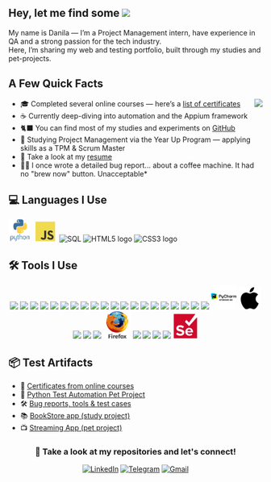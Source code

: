 <h2>Hey, let me find some <img src="https://em-content.zobj.net/source/microsoft-teams/363/lady-beetle_1f41e.png" height="25"></h2>

<p>
  My name is Danila — I’m a Project Management intern, have experience in QA and a strong passion for the tech industry. <br>
  Here, I’m sharing my web and testing portfolio, built through my studies and pet-projects.
</p>

<h2>A Few Quick Facts</h2>
<img align="right" src="https://i.pinimg.com/originals/d2/12/ce/d212ce4c95954faf7427fbe941a554f8.gif" height="245">
<ul>
  <li> 🎓 Completed several online courses — here’s a <a href="https://github.com/dankramer2222/certificates">list of certificates</a> </li>
  <li> ☕ Currently deep-diving into automation and the Appium framework </li>
  <li> 🐈‍⬛ You can find most of my studies and experiments on <a href="https://github.com/dankramer2222?tab=repositories">GitHub</a></li>
  <li> 📖 Studying Project Management via the Year Up Program — applying skills as a TPM & Scrum Master </li>
  <li> 📄 Take a look at my <a href="https://docs.google.com/document/d/1tu7t7mvfT5Ewq9YOjABWqUmbZ2fMS9vTLr4cmwJDZx4/edit?usp=sharing">resume</a></li>
  <li> 🧙‍♂️ I once wrote a detailed bug report... about a coffee machine. It had no "brew now" button. Unacceptable* </li>
</ul>

<h2> 💻 Languages I Use</h2>
<div style="white-space: nowrap;">
  <img src="https://github.com/devicons/devicon/blob/master/icons/python/python-original-wordmark.svg" title="Python" alt="Python" width="45" height="45"/>&nbsp;
  <img src="https://github.com/devicons/devicon/blob/master/icons/javascript/javascript-original.svg" title="JavaScript" alt="JavaScript" width="40" height="40"/>&nbsp;
  <img src="https://img.shields.io/badge/-SQL-000?&logo=MySQL" title="SQL" alt="SQL" height="25"/>
  <img src="https://img.shields.io/badge/HTML5-282C34?logo=html5&logoColor=E34F26" alt="HTML5 logo" title="HTML5" height="25" />
  <img src="https://img.shields.io/badge/CSS3-282C34?logo=css3&logoColor=1572B6" alt="CSS3 logo" title="CSS3" height="25" />
</div>

<h2>🛠 Tools I Use</h2>
<p align="center">
  <!-- оставлены все иконки без изменений, можно сократить при желании -->
  <img src="https://cdn.jsdelivr.net/gh/devicons/devicon/icons/jira/jira-original.svg" width="40" />
  <img src="https://upload.wikimedia.org/wikipedia/commons/thumb/8/8d/YouTrack_Icon.svg/1024px-YouTrack_Icon.svg.png" width="40" />
  <img src="https://codahosted.io/packs/21236/unversioned/assets/LOGO/ba1091c59bab89cd2fd0f289622731fe16113d7b00905abe64759c313a4b73b76c1b0426076ed76cb74752234c734131df46992d5b8b48fc13e264240e4f7119f736cfeb64df36ded54b5cbf6198b9cadedf18dd0cac5c7dbcd16e6336c29363cd1292ba" width="40" />
  <img src="https://luna1.co/eb0187.png" width="40" />
  <img src="https://cdn.jsdelivr.net/gh/devicons/devicon/icons/figma/figma-original.svg" width="40" />
  <img src="https://d33wubrfki0l68.cloudfront.net/38b5c953a4667366685d55db55d057c86db1fc54/a0fdc/static/acae6b24d940347661ca901ea07f47c1/chrome-dev-logo-icon.png" width="40" />
  <img src="https://www.svgrepo.com/show/354202/postman-icon.svg" width="40" />
  <img src="https://encrypted-tbn0.gstatic.com/images?q=tbn:ANd9GcTDLj-17hLuPse4K5lo4VLNFRn89rjLSB-KKIZMdNjB0Q&s" width="40" />
  <img src="https://cdn.jsdelivr.net/gh/devicons/devicon/icons/androidstudio/androidstudio-original.svg" width="40" />
  <img src="https://cdn.jsdelivr.net/gh/devicons/devicon/icons/xcode/xcode-original.svg" width="40" />
  <img src="https://cdn.icon-icons.com/icons2/3053/PNG/512/charles_proxy_macos_bigsur_icon_190302.png" width="40" />
  <img src="https://www.megaleechers.com/storage/Fiddler-Everywhere-Icon.png" width="40" />
  <img src="https://ph-files.imgix.net/f1aba60e-b071-4afd-bde6-7c123853a3ae.png?auto=format" width="40" />
  <img src="https://cdn.jsdelivr.net/gh/devicons/devicon/icons/mysql/mysql-original.svg" width="40" />
  <img src="https://cdn.jsdelivr.net/gh/devicons/devicon/icons/mongodb/mongodb-original.svg" width="40" />
  <img src="https://cdn.jsdelivr.net/gh/devicons/devicon/icons/git/git-original.svg" width="40" />
  <img src="https://upload.wikimedia.org/wikipedia/commons/thumb/4/4b/Bash_Logo_Colored.svg/1024px-Bash_Logo_Colored.svg.png" width="40" />
  <img src="https://cdn.jsdelivr.net/gh/devicons/devicon/icons/vscode/vscode-original.svg" width="40" />
  <img src="https://cdn-icons-png.flaticon.com/512/919/919827.png" width="40" />
  <img src="https://cdn.jsdelivr.net/gh/devicons/devicon@latest/icons/linux/linux-original.svg" width="40" />
  <img src="https://github.com/devicons/devicon/blob/master/icons/pycharm/pycharm-original-wordmark.svg" width="50" />
  <img src="https://github.com/devicons/devicon/blob/master/icons/apple/apple-original.svg" width="45" />
  <img src="https://cdn.jsdelivr.net/gh/devicons/devicon/icons/slack/slack-original.svg" width="45" />
  <img src="https://cdn.jsdelivr.net/gh/devicons/devicon/icons/safari/safari-original.svg" width="45" />
  <img src="https://avatars.githubusercontent.com/u/5879127?s=200&v=4" width="50" />
  <img src="https://github.com/devicons/devicon/blob/master/icons/firefox/firefox-original-wordmark.svg" width="55" />
  <img src="https://d2h1nbmw1jjnl.cloudfront.net/company_directory_entries/company_logos/000/000/328/original/bstack_2x.png?1582638320" width="50" />
  <img src="https://www.vectorlogo.zone/logos/figma/figma-icon.svg" width="40" />
  <img src="https://res.cloudinary.com/postman/image/upload/t_team_logo/v1629869194/team/2893aede23f01bfcbd2319326bc96a6ed0524eba759745ed6d73405a3a8b67a8" width="34" />
  <img src="https://upload.wikimedia.org/wikipedia/commons/9/9c/IntelliJ_IDEA_Icon.svg" width="40" />
  <img src="https://github.com/devicons/devicon/blob/master/icons/selenium/selenium-original.svg" width="50" />
</p>

<h2>📦 Test Artifacts</h2>
<ul>
  <li>📜 <a href="https://github.com/dankramer2222/certificates">Certificates from online courses</a></li>
  <li>🤖 <a href="https://github.com/dankramer2222/PythonQaToolsSelenium">Python Test Automation Pet Project</a></li>
  <li>🛠️ <a href="https://github.com/dankramer2222/qa-portfolio">Bug reports, tools & test cases</a></li>
  <li>📚 <a href="https://github.com/dankramer2222/BookStore">BookStore app (study project)</a></li>
  <li>📺 <a href="https://github.com/dankramer2222/streamingApp">Streaming App (pet project)</a></li>
</ul>

<h3 align="center">🔗 Take a look at my repositories and let's connect!</h3>
<p align="center">
  <a href="https://www.linkedin.com/in/danilaalbutov/"><img src="https://img.icons8.com/?size=512&id=13930&format=png" width="40" height="40" alt="LinkedIn"/></a>
  <a href="https://t.me/DanKramer"><img src="https://img.icons8.com/?size=512&id=63306&format=png" width="40" height="40" alt="Telegram"/></a>
  <a href="mailto:danilakramer690@gmail.com"><img src="https://img.icons8.com/?size=512&id=P7UIlhbpWzZm&format=png" width="40" height="40" alt="Gmail"/></a>
</p>



